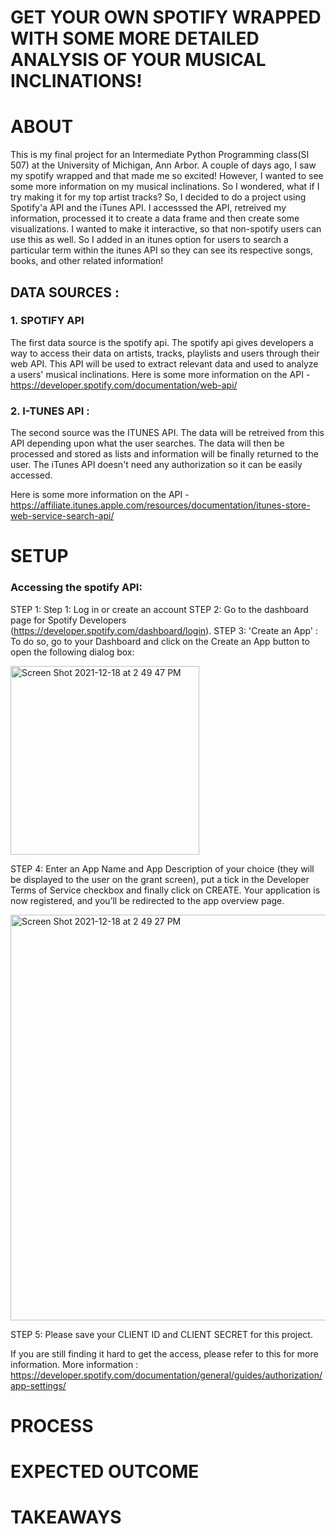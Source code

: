 # GET YOUR OWN SPOTIFY WRAPPED WITH SOME MORE DETAILED ANALYSIS OF YOUR MUSICAL INCLINATIONS!

# ABOUT 

This is my final project for an Intermediate Python Programming class(SI 507) at the University of Michigan, Ann Arbor. A couple of days ago, I saw my spotify wrapped and that made me so excited! However, I wanted to see some more information on my musical inclinations. So I wondered, what if I try making it for my top artist tracks? So, I decided to do a project using Spotify'a API and the iTunes API. I accesssed the API, retreived my information, processed it to create a data frame and then create some visualizations. I wanted to make it interactive, so that non-spotify users can use this as well. So I added in an itunes option for users to search a particular term within the itunes API so they can see its respective songs, books, and other related information!

## DATA SOURCES : 

### 1. SPOTIFY API 
The first data source is the spotify api. The spotify api gives developers a way to access their data on artists, tracks, playlists and users through their web API. This API will be used to extract relevant data and used to analyze a users' musical inclinations.
Here is some more information on the API - https://developer.spotify.com/documentation/web-api/

### 2. I-TUNES API :

The second source was the ITUNES API. The data will be retreived from this API depending upon what the user searches. The data will then be processed and stored  as lists and information will be finally returned to the user. The iTunes API doesn't need any authorization so it can be easily accessed. 

Here is some more information on the API - https://affiliate.itunes.apple.com/resources/documentation/itunes-store-web-service-search-api/

# SETUP

### Accessing the spotify API:

STEP 1: Step 1: Log in or create an account 
STEP 2: Go to the dashboard page for Spotify Developers (https://developer.spotify.com/dashboard/login).
STEP 3: 'Create an App' :  To do so, go to your Dashboard and click on the Create an App button to open the following dialog box:

<img width="302" alt="Screen Shot 2021-12-18 at 2 49 47 PM" src="https://user-images.githubusercontent.com/59630489/146657534-e35fb1b7-e1ad-41a2-9e81-04c114423b09.png">

STEP 4: Enter an App Name and App Description of your choice (they will be displayed to the user on the grant screen), put a tick in the Developer Terms of Service checkbox and finally click on CREATE. Your application is now registered, and you’ll be redirected to the app overview page.

<img width="649" alt="Screen Shot 2021-12-18 at 2 49 27 PM" src="https://user-images.githubusercontent.com/59630489/146657548-a5c6dce7-ae1a-479b-b5c6-0eeae92696c2.png">

STEP 5: Please save your CLIENT ID and CLIENT SECRET for this project.

If you are still finding it hard to get the access, please refer to this for more information. 
More information : https://developer.spotify.com/documentation/general/guides/authorization/app-settings/


# PROCESS


# EXPECTED OUTCOME


# TAKEAWAYS
